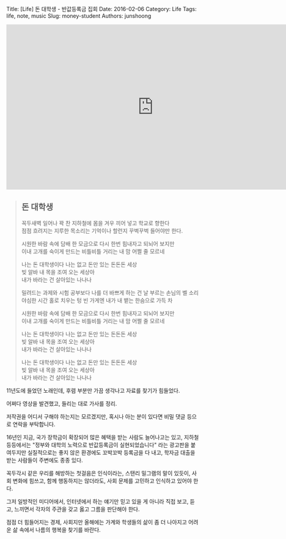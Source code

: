 Title: [Life] 돈 대학생 - 반값등록금 집회
Date: 2016-02-06
Category: Life
Tags: life, note, music
Slug: money-student
Authors: junshoong

<iframe title='6.24 반값등록금 촛불집회 - 공감(돈 대학생)' width='768px' height='432px' src='http://videofarm.daum.net/controller/video/viewer/Video.html?vid=NLxdlIoZhw8$&play_loc=undefined&alert=true' frameborder='0' scrolling='no' ></iframe>

> ## 돈 대학생  
>  
>꼭두새벽 일어나 꽉 찬 지하철에 몸을 겨우 끼어 넣고 학교로 향한다  
>점점 흐려지는 지루한 목소리는 기억이나 할런지 꾸벅꾸벅 들어야만 한다.  
>  
>시원한 바람 속에 담배 한 모금으로 다시 한번 힘내자고 되뇌어 보지만  
>이내 고개를 숙이게 만드는 비틀비틀 거리는 내 맘 어쩔 줄 모르네  
>  
>나는 돈 대학생이다 나는 없고 돈만 있는 돈돈돈 세상  
>빚 알바 내 목을 조여 오는 세상아  
>내가 바라는 건 살아있는 나나나  
>  
>  
>  
>밀려드는 과제와 시험 공부보다 나를 더 바쁘게 하는 건 날 부르는 손님의 벨 소리  
>야심한 시간 홀로 치우는 텅 빈 가게엔 내가 내 뱉는 한숨으로 가득 차  
>  
>시원한 바람 속에 담배 한 모금으로 다시 한번 힘내자고 되뇌어 보지만  
>이내 고개를 숙이게 만드는 비틀비틀 거리는 내 맘 어쩔 줄 모르네  
>
>나는 돈 대학생이다 나는 없고 돈만 있는 돈돈돈 세상  
>빚 알바 내 목을 조여 오는 세상아  
>내가 바라는 건 살아있는 나나나  
>  
>  
>나는 돈 대학생이다 나는 없고 돈만 있는 돈돈돈 세상  
>빚 알바 내 목을 조여 오는 세상아  
>내가 바라는 건 살아있는 나나나  



11년도에 들었던 노래인데, 후렴 부분만 가끔 생각나고 자료를 찾기가 힘들었다.

어쩌다 영상을 발견했고, 들리는 대로 가사를 정리.

저작권을 어디서 구해야 하는지는 모르겠지만, 혹시나 아는 분이 있다면 비밀 댓글 등으로 연락을 부탁합니다.


16년인 지금, 국가 장학금이 확장되어 많은 혜택을 받는 사람도 늘어나고는 있고, 지하철 등등에서는 "정부와 대학의 노력으로 반값등록금이 실현되었습니다" 라는 광고판을 붙여두지만 실질적으로는 좋지 않은 환경에도 꼬박꼬박 등록금을 다 내고, 학자금 대출을 받는 사람들이 주변에도 종종 있다.

꼭두각시 같은 우리를 해방하는 첫걸음은 인식이라는, 스탠리 밀그램의 말이 있듯이, 사회 변화에 힘쓰고, 함께 행동하지는 않더라도, 사회 문제를 고민하고 인식하고 있어야 한다.

그저 일방적인 미디어에서, 인터넷에서 하는 얘기만 믿고 있을 게 아니라 직접 보고, 듣고, 느끼면서 각자의 주관을 갖고 옳고 그름을 판단해야 한다.


점점 더 힘들어지는 경제, 사회지만 올해에는 가계와 학생들의 삶이 좀 더 나아지고 어려운 삶 속에서 나름의 행복을 찾기를 바란다.
